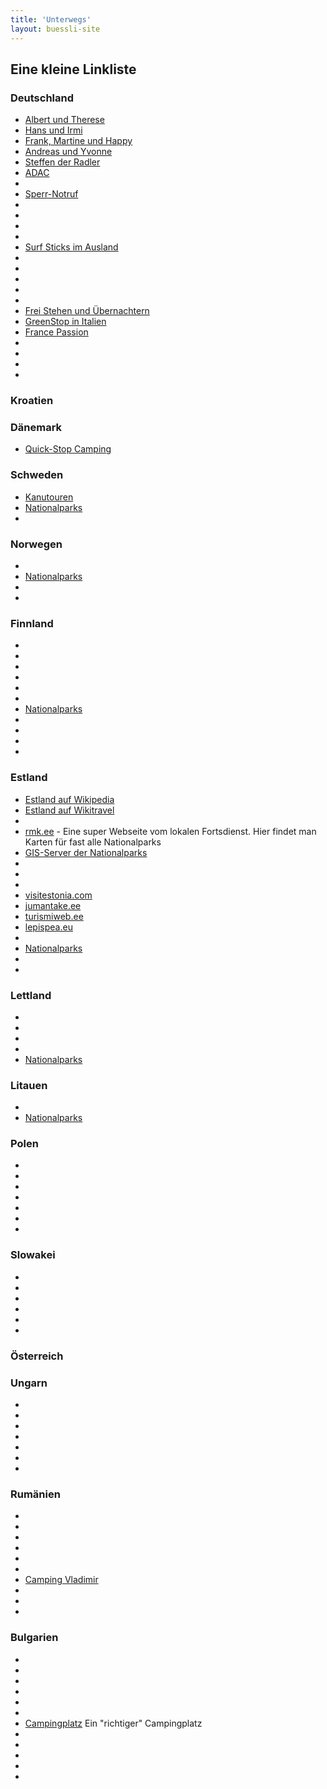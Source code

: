 ```yaml
---
title: 'Unterwegs'
layout: buessli-site
---
```

## Eine kleine Linkliste

### Deutschland

- [Albert und Therese](http://www.homberg-alpakas.ch)
- [Hans und Irmi]()
- [Frank, Martine und Happy](http://www.theworldisbeautiful.nl)
- [Andreas und Yvonne]()
- [Steffen der Radler](http://www.stevencrosseseurope.de)
- [ADAC](http://www.adac.de/)
- [](http://www.aferry.de/)
- [Sperr-Notruf](http://www.sperr-notruf.de/)
- [](http://www.bergfex.com/)
- [](http://www.custom-bus.de/)
- [](http://www.dieweltanschauen.de/)
- [](http://weltreise-info.de/)
- [Surf Sticks im Ausland](http://www.surf-stick.net/surf-stick-ausland.html)
- [](http://www.dreh-konzept.de/)
- [](http://campingfuehrer.adac.de/)
- [](http://eurocampings.eu/)
- [](http://www.camping.info/)
- [](http://www.campingclub.at/)
- [Frei Stehen und Übernachtern](http://www.campingclub.at/rund_ums_campen/tippstricks/gesetzbestimmungen/freies_stehen_und_uebernachten_)
- [GreenStop in Italien](http://www.greenstop24.it/tedesco/index_de.php)
- [France Passion](http://www.france-passion.com/de_formule.php)
- [](http://willy-janssen.de/)
- [](http://www.abenteuerallrad.de/)
- [](http://www.wetter.com/)
- [](http://www.yr.no/)

### Kroatien

### Dänemark

- [Quick-Stop Camping](http://www.dk-camp.dk/artikel/quickstop-camping-fur-wohnmobil.html?menuGuid=39217&subMenuGuid=39227&languid=4)

### Schweden

- [Kanutouren](http://www.scandtrack.com/kanutouren_auf_eigene_faust)
- [Nationalparks](http://de.wikipedia.org/wiki/Nationalparks_in_Schweden)
- [](http://visitschweden.com/)

### Norwegen

- [](http://telenor.no/)
- [Nationalparks](http://de.wikipedia.org/wiki/Nationalparks_in_Norwegen)
- [](http://autopass.no/)
- [](http://visitnorway.com/)

### Finnland

- [](http://visitfinland.com/)
- [](http://visitlakeland.fi/)
- [](http://www.outdoors.fi/)
- [](http://excursionmap.fi/)
- [](http://www.canoeinfinland.com/de/?ID=1900)
- [](http://www.nettimokki.com/)
- [Nationalparks](http://de.wikipedia.org/wiki/Nationalparks_in_Finnland)
- [](http://www.saimaaholiday.net/oravi/)
- [](http://www.uimolansavusauna.com/)
- [](http://sonera.fi/)
- [](http://dna.fi/)

### Estland

- [Estland auf Wikipedia](http://de.wikipedia.org/wiki/Estland)
- [Estland auf Wikitravel](http://wikitravel.org/de/Estland)
- [](http://www.likealocalguide.com/)
- [rmk.ee](http://rmk.ee/subject-headings/for-hikers) - Eine super Webseite vom lokalen 
Fortsdienst. Hier findet man Karten für fast alle Nationalparks
- [GIS-Server der Nationalparks](http://xgis.maaamet.ee/xGIS/XGis)
- [](https://www.elisa.ee/)
- [](http://www.keskkonnaamet.ee/)
- [](http://www.estlandia.de)
- [visitestonia.com](http://www.visitestonia.com/de/)
- [jumantake.ee](http://www.jumentake.ee/?keel=eng)
- [turismiweb.ee](http://www.turismiweb.ee/de/company/LEPISPEA_KARAVAN_K%C3%84MPING/8486/)
- [lepispea.eu](http://www.lepispea.eu/eng.html)
- [](http://loodusegakoos.ee/)
- [Nationalparks](http://de.wikipedia.org/wiki/Nationalparks_im_Baltikum)
- [](http://www.unep-wcmc.org/)
- [](http://www.kiiking.ee/)

### Lettland

- [](http://www.lettland-guide.de/)
- [](http://www.daba.gov.lv/public/eng/)
- [](http://www.okarte.lv/eng/internets/internets_telefona)
- [](http://www.liveriga.com/de/-1-home)
- [Nationalparks](http://de.wikipedia.org/wiki/Nationalparks_im_Baltikum)

### Litauen

- [](http://www.latvia.travel/de)
- [Nationalparks](http://de.wikipedia.org/wiki/Nationalparks_im_Baltikum)

### Polen

- [](http://www.masuren-radweg.de/)
- [](http://freewalkingtour.com/)
- [](http://www.yellowfreetours.com/)
- [](http://de.wikipedia.org/wiki/Hohe_Tatra)
- [](http://aktiv.polen.travel/zakopane/wanderrouten)
- [](http://www.tpn.pl/en/zwiedzaj/turystyka/news/89/Hiking)
- [](http://www.zakopane-life.com/poland/morskie-oko-zakopane)

### Slowakei

- [](http://www.bordatlas.de/mobile/karte.php)
- [](http://www.promobil.de/stellplatz-145.html)
- [](http://www.slowakische.de/niedere-tatra/)
- [](http://www.slovakia.travel/)
- [](http://www.thermencheck.com/)
- [](http://www.slowakische.de/wetter/)

### Österreich

### Ungarn

- [](http://www.telenor.hu/en)
- [](http://de.wikipedia.org/wiki/Gy%C5%91r)
- [](http://de.wikipedia.org/wiki/Nationalparks_in_Ungarn)
- [](http://de.wikipedia.org/wiki/B%C3%BCkk)
- [](http://de.wikipedia.org/wiki/Hortob%C3%A1gyi-Nationalpark)
- [](http://www.hnp.hu/index_de.php)
- [](http://www.tulipankemping.hu/)

### Rumänien

- [](http://www.orange.ro/)
- [](http://www.romaniatourism.com/)
- [](http://www.romaniatourism.com/maramures.html)
- [](http://www.romaniacamping.ro/de/)
- [](http://www.visitmaramures.ro/)
- [](http://baboumaramures.com/)
- [Camping Vladimir](https://maps.google.de/mapsv?q=47%C2%B029'45.46%22N+25%C2%B015'32.87%22E&hl=de&ie=UTF8&sll=51.151786,10.415039&sspn=8.273382,15.710449&t=m&z=16)
- [](http://www.vuurplaats.eu/)
- [](http://www.campings-in-roemenie.nl/2Duits.html)
- [](http://www.mustangcamping.ro/)

### Bulgarien

- [](http://www.mtel.bg/about-prima)
- [](http://de.wikipedia.org/wiki/Kaliakra)
- [](http://www.kapkaliakra.info/)
- [](http://de.wikipedia.org/wiki/Dobrich)
- [](http://de.wikipedia.org/wiki/Varna)
- [](http://de.wikipedia.org/wiki/Reiter_von_Madara)
- [Campingplatz](http://www.campingvelikotarnovo.com/) Ein "richtiger" Campingplatz
- [](http://travelin-tortuga.com/Travelin-Tortuga/Home_Page.html)
- [](http://www.explore-bulgaria.net/explore-bulgaria/bulgarian-monasteries.php)
- [](http://www.panparks.org/)
- [](http://visitcentralbalkan.net/en)
- [](http://www.bulgarien.org/)



